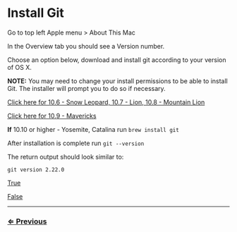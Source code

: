 # Install Git

Go to top left Apple menu > About This Mac

In the Overview tab you should see a Version number.

Choose an option below,  download and install git according to your version of OS X.

**NOTE:** You may need to change your install permissions to be able to install Git. The installer will prompt you to do so if necessary.

[Click here for 10.6 - Snow Leopard, 10.7 - Lion, 10.8 - Mountain Lion](http://sourceforge.net/projects/git-osx-installer/files/git-2.3.5-intel-universal-snow-leopard.dmg/download)

[Click here for 10.9 - Mavericks](http://sourceforge.net/projects/git-osx-installer/files/git-2.5.3-intel-universal-mavericks.dmg/download)

**If** 10.10 or higher - Yosemite, Catalina run `brew install git`

After installation is complete run `git --version`

The return output should look similar to:

```
git version 2.22.0
```

[True](git-config.md)

[False](../../error/error.md)

---
### [⇐ Previous](../vs-code/open-vscode.md)